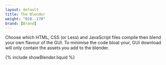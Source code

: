 ```yaml
---
layout: default
title: The Blender
weight: "010.-170"
brand: [Brand]
---
```


<div class="row">
	<div class="col-sm-7 col-sm-offset-5 category-head">
		Choose which HTML, CSS (or Less) and JavaScript files compile then blend your own flavour of the GUI.
		To minimise the code bloat your, GUI download will only contain the assets you add to the blender.
	</div>
</div>

{% include showBlender.liquid %}